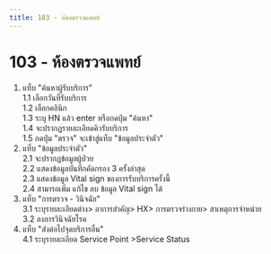 ```yaml
---
title: 103 - ห้องตรวจแพทย์
---
```


# 103 - ห้องตรวจแพทย์
1. แท็บ "ค้นหาผู้รับบริการ"  
  1.1 เลือกวันที่รับบริการ  
  1.2 เลือกคลินิก  
  1.3 ระบุ HN แล้ว enter หรือกดปุ่ม "ค้นหา"  
  1.4 จะปรากฏรายละเอียดคิวรับบริการ  
  1.5 กดปุ่ม "ตรวจ" จะเข้าสู่แท็บ "ข้อมูลประจำตัว"  
2. แท็บ "ข้อมูลประจำตัว"  
  2.1 จะปรากฏข้อมูลผู้ป่วย  
  2.2 แสดงข้อมูลบันทึกคัดกรอง 3 ครั้งล่าสุด  
  2.3 แสดงข้อมูล Vital sign ของการรับบริการครั้งนี้  
  2.4 สามารถเพิ่ม แก้ไข ลบ ข้อมูล Vital sign ได้  
3. แท็บ "การตรวจ - วินิจฉัย"  
  3.1 ระบุรายละเอียดต่าง> อาการสำคัญ> HX> การตรวจร่างกาย> สาเหตุการจำหน่าย  
  3.2 ลงการวินิจฉัยโรค  
4. แท็บ "ส่งต่อไปจุดบริการอื่น"  
  4.1 ระบุรายละเอียด Service Point >Service Status  